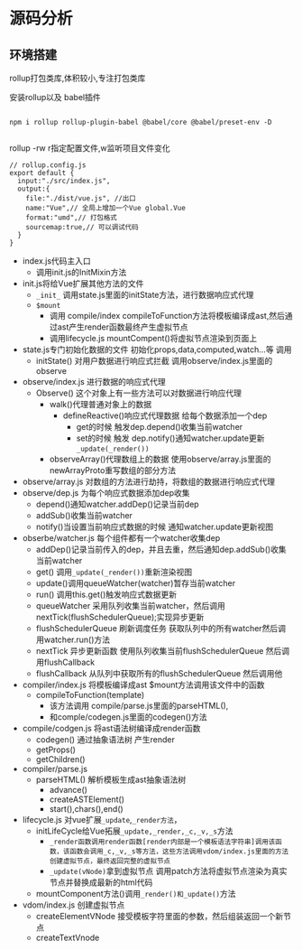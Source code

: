 # 源码分析

## 环境搭建

rollup打包类库,体积较小,专注打包类库

安装rollup以及 babel插件

```

npm i rollup rollup-plugin-babel @babel/core @babel/preset-env -D 
```

```

```

rollup -rw  r指定配置文件,w监听项目文件变化

```
// rollup.config.js
export default {
  input:"./src/index.js",
  output:{
    file:"./dist/vue.js", //出口
    name:"Vue",// 全局上增加一个Vue global.Vue
    format:"umd",// 打包格式
    sourcemap:true,// 可以调试代码
  }
}
```

- index.js代码主入口
  - 调用init.js的InitMixin方法
- init.js将给Vue扩展其他方法的文件 
  - `_init_` 调用state.js里面的initState方法，进行数据响应式代理
  - `$mount` 
    - 调用 compile/index compileToFunction方法将模板编译成ast,然后通过ast产生render函数最终产生虚拟节点
    - 调用lifecycle.js mountCompent()将虚拟节点渲染到页面上
- state.js专门初始化数据的文件 初始化props,data,computed,watch...等 调用
  - initState() 对用户数据进行响应式拦截 调用observe/index.js里面的observe
- observe/index.js 进行数据的响应式代理
  - Observe() 这个对象上有一些方法可以对数据进行响应代理
    - walk()代理普通对象上的数据
      - defineReactive()响应式代理数据 给每个数据添加一个dep
        - get的时候 触发dep.depend()收集当前watcher
        - set的时候 触发 dep.notify()通知watcher.update更新`_update(_render())`
    - observeArray()代理数组上的数据 使用observe/array.js里面的newArrayProto重写数组的部分方法
- observe/array.js 对数组的方法进行劫持，将数组的数据进行响应式代理
- observe/dep.js 为每个响应式数据添加dep收集
  - depend()通知watcher.addDep()记录当前dep
  - addSub()收集当前watcher
  - notify()当设置当前响应式数据的时候 通知watcher.update更新视图
- obserbe/watcher.js 每个组件都有一个watcher收集dep
  - addDep()记录当前传入的dep，并且去重，然后通知dep.addSub()收集当前watcher
  - get() 调用`_update(_render())`重新渲染视图
  - update()调用queueWatcher(watcher)暂存当前watcher
  - run() 调用this.get()触发响应式数据更新
  - queueWatcher 采用队列收集当前watcher，然后调用nextTick(flushSchedulerQueue);实现异步更新
  - flushSchedulerQueue 刷新调度任务 获取队列中的所有watcher然后调用watcher.run()方法
  - nextTick 异步更新函数 使用队列收集当前flushSchedulerQueue 然后调用flushCallback
  - flushCallback 从队列中获取所有的flushSchedulerQueue 然后调用他
- compiler/index.js 将模板编译成ast $mount方法调用该文件中的函数
  - compileToFunction(template) 
    - 该方法调用 compile/parse.js里面的parseHTML(),
    - 和comple/codegen.js里面的codegen()方法
- compile/codgen.js 将ast语法树编译成render函数
  - codegen() 通过抽象语法树 产生render
  - getProps()
  - getChildren()
- compiler/parse.js
  - parseHTML() 解析模板生成ast抽象语法树
    - advance()
    - createASTElement()
    - start(),chars(),end()
- lifecycle.js 对vue扩展`_update`,`_render方法`，
  - initLifeCycle给Vue拓展`_update,_render,_c,_v,_s`方法
    - `_render函数调用render函数[render内部是一个模板语法字符串]调用该函数，该函数会调用_c,_v,_s等方法，这些方法调用vdom/index.js里面的方法创建虚拟节点，最终返回完整的虚拟节点`
    - `_update(vNode)`拿到虚拟节点 调用patch方法将虚拟节点渲染为真实节点并替换成最新的html代码
  - mountComponent方法()调用`_render()和_update()`方法
- vdom/index.js 创建虚拟节点
  - createElementVNode 接受模板字符里面的参数，然后组装返回一个新节点
  - createTextVnode